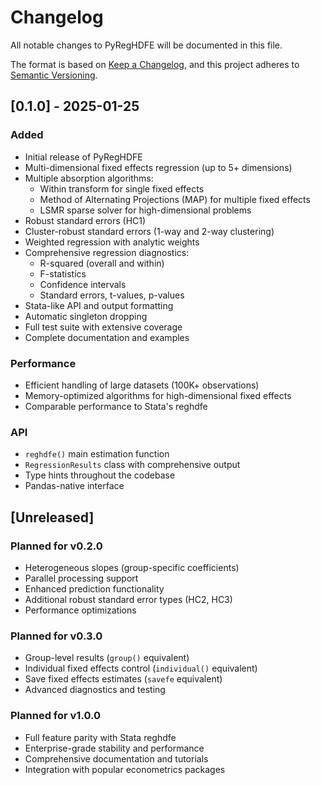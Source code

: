 # Changelog

All notable changes to PyRegHDFE will be documented in this file.

The format is based on [Keep a Changelog](https://keepachangelog.com/en/1.0.0/),
and this project adheres to [Semantic Versioning](https://semver.org/spec/v2.0.0.html).

## [0.1.0] - 2025-01-25

### Added
- Initial release of PyRegHDFE
- Multi-dimensional fixed effects regression (up to 5+ dimensions)
- Multiple absorption algorithms:
  - Within transform for single fixed effects
  - Method of Alternating Projections (MAP) for multiple fixed effects
  - LSMR sparse solver for high-dimensional problems
- Robust standard errors (HC1)
- Cluster-robust standard errors (1-way and 2-way clustering)
- Weighted regression with analytic weights
- Comprehensive regression diagnostics:
  - R-squared (overall and within)
  - F-statistics
  - Confidence intervals
  - Standard errors, t-values, p-values
- Stata-like API and output formatting
- Automatic singleton dropping
- Full test suite with extensive coverage
- Complete documentation and examples

### Performance
- Efficient handling of large datasets (100K+ observations)
- Memory-optimized algorithms for high-dimensional fixed effects
- Comparable performance to Stata's reghdfe

### API
- `reghdfe()` main estimation function
- `RegressionResults` class with comprehensive output
- Type hints throughout the codebase
- Pandas-native interface

## [Unreleased]

### Planned for v0.2.0
- Heterogeneous slopes (group-specific coefficients)
- Parallel processing support
- Enhanced prediction functionality
- Additional robust standard error types (HC2, HC3)
- Performance optimizations

### Planned for v0.3.0
- Group-level results (`group()` equivalent)
- Individual fixed effects control (`individual()` equivalent)
- Save fixed effects estimates (`savefe` equivalent)
- Advanced diagnostics and testing

### Planned for v1.0.0
- Full feature parity with Stata reghdfe
- Enterprise-grade stability and performance
- Comprehensive documentation and tutorials
- Integration with popular econometrics packages
